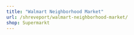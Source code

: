 ```yaml
---
title: "Walmart Neighborhood Market"
url: /shreveport/walmart-neighborhood-market/
shop: Supermarkt
---
```

